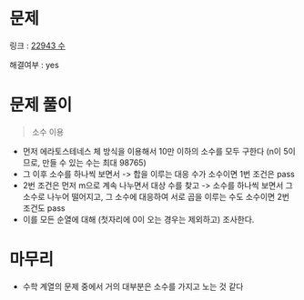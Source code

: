 # 문제
링크 : [22943 수](https://www.acmicpc.net/problem/수)

해결여부 : yes

# 문제 풀이
> 소수 이용
- 먼저 에라토스테네스 체 방식을 이용해서 10만 이하의 소수를 모두 구한다 (n이 5이므로, 만들 수 있는 수는 최대 98765)
- 그 이후 소수를 하나씩 보면서 -> 합을 이루는 대응 수가 소수이면 1번 조건은 pass
- 2번 조건은 먼저 m으로 계속 나누면서 대상 수를 찾고 -> 소수를 하나씩 보면서 그 소수로 나누어 떨어지고, 그 소수에 대응하여 서로 곱을 이루는 수도 소수이면 2번 조건도 pass
- 이를 모든 순열에 대해 (첫자리에 0이 오는 경우는 제외하고) 조사한다.

# 마무리
- 수학 계열의 문제 중에서 거의 대부분은 소수를 가지고 노는 것 같다
